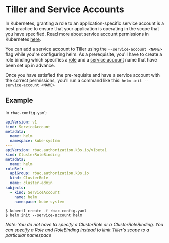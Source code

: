 # Tiller and Service Accounts

In Kubernetes, granting a role to an application-specific service account is a best practice to ensure that your application is operating in the scope that you have specified. Read more about service account permissions in Kubernetes [here](https://kubernetes.io/docs/admin/authorization/rbac/#service-account-permissions).

You can add a service account to Tiller using the `--service-account <NAME>` flag while you're configuring helm. As a prerequisite, you'll have to create a role binding which specifies a [role](https://kubernetes.io/docs/admin/authorization/rbac/#role-and-clusterrole) and a [service account](https://kubernetes.io/docs/tasks/configure-pod-container/configure-service-account/) name that have been set up in advance.

Once you have satisfied the pre-requisite and have a service account with the correct permissions, you'll run a command like this: `helm init --service-account <NAME>`

## Example

In `rbac-config.yaml`:
```yaml
apiVersion: v1
kind: ServiceAccount
metadata:
  name: helm
  namespace: kube-system
---
apiVersion: rbac.authorization.k8s.io/v1beta1
kind: ClusterRoleBinding
metadata:
  name: helm
roleRef:
  apiGroup: rbac.authorization.k8s.io
  kind: ClusterRole
  name: cluster-admin
subjects:
  - kind: ServiceAccount
    name: helm
    namespace: kube-system
```


```console
$ kubectl create -f rbac-config.yaml
$ helm init --service-account helm
```

_Note: You do not have to specify a ClusterRole or a ClusterRoleBinding. You can specify a Role and RoleBinding instead to limit Tiller's scope to a particular namespace_
